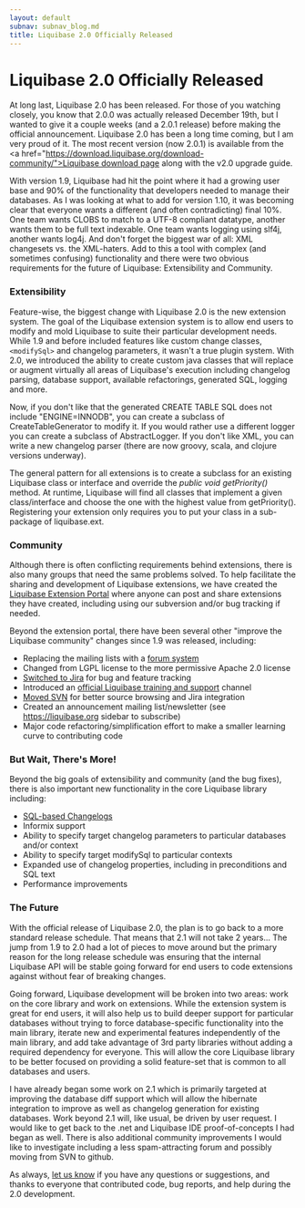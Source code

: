```yaml
---
layout: default
subnav: subnav_blog.md
title: Liquibase 2.0 Officially Released
---
```

# Liquibase 2.0 Officially Released

At long last, Liquibase 2.0 has been released.  For those of you watching closely, you know that 2.0.0 was actually released December 19th, but I wanted to give it a couple weeks (and a 2.0.1 release) before making the official announcement.  Liquibase 2.0 has been a long time coming, but I am very proud of it.  The most recent version (now 2.0.1) is available from the <a href="https://download.liquibase.org/download-community/">Liquibase download page</a> along with the v2.0 upgrade guide.


With version 1.9, Liquibase had hit the point where it had a growing user base and 90% of the functionality that developers needed to manage their databases.  As I was looking at what to add for version 1.10, it was becoming clear that everyone wants a different (and often contradicting) final 10%.  One team wants CLOBS to match to a UTF-8 compliant datatype, another wants them to be full text indexable.  One team wants logging using slf4j, another wants log4j.  And don't forget the biggest war of all:  XML changesets vs. the XML-haters.  Add to this a tool with complex (and sometimes confusing) functionality and there were two obvious requirements for the future of Liquibase: Extensibility and Community.


### Extensibility

Feature-wise, the biggest change with Liquibase 2.0 is the new extension system.  The goal of the Liquibase extension system is to allow end users to modify and mold Liquibase to suite their particular development needs.  While 1.9 and before included features like custom change classes, `<modifySql>` and changelog parameters, it wasn't a true plugin system.  With 2.0, we introduced the ability to create custom java classes that will replace or augment virtually all areas of Liquibase's execution including changelog parsing, database support, available refactorings, generated SQL, logging and more.


Now, if you don't like that the generated CREATE TABLE SQL does not include "ENGINE=INNODB", you can create a subclass of CreateTableGenerator to modify it.  If you would rather use a different logger you can create a subclass of AbstractLogger.  If you don't like XML, you can write a new changelog parser (there are now groovy, scala, and clojure versions underway).


The general pattern for all extensions is to create a subclass for an existing Liquibase class or interface and override the *public void getPriority()* method.  At runtime, Liquibase will find all classes that implement a given class/interface and choose the one with the highest value from getPriority().  Registering your extension only requires you to put your class in a sub-package of liquibase.ext.


### Community


Although there is often conflicting requirements behind extensions, there is also many groups that need the same problems solved.  To help facilitate the sharing and development of Liquibase extensions, we have created the <a href="https://liquibase.org/extensions">Liquibase Extension Portal</a> where anyone can post and share extensions they have created, including using our subversion and/or bug tracking if needed.


Beyond the extension portal, there have been several other "improve the Liquibase community" changes since 1.9 was released, including:


- Replacing the mailing lists with a <a href="https://liquibase.org/forum">forum system</a>
- Changed from LGPL license to the more permissive Apache 2.0 license
- <a href="https://liquibase.jira.com">Switched to Jira</a> for bug and feature tracking
- Introduced an <a href="https://liquibase.com">official Liquibase training and support</a> channel
- <a href="https://liquibase.jira.com/source/browse/CORE">Moved SVN</a> for better source browsing and Jira integration
- Created an announcement mailing list/newsletter (see https://liquibase.org sidebar to subscribe)
- Major code refactoring/simplification effort to make a smaller learning curve to contributing code

### But Wait, There's More!


Beyond the big goals of extensibility and community (and the bug fixes), there is also important new functionality in the core Liquibase library including:


- <a href="https://www.liquibase.org/2010/05/liquibase-formatted-sql.html">SQL-based Changelogs</a>
- Informix support
- Ability to specify target changelog parameters to particular databases and/or context
- Ability to specify target modifySql to particular contexts
- Expanded use of changelog properties, including in preconditions and SQL text
- Performance improvements

### The Future


With the official release of Liquibase 2.0, the plan is to go back to a more standard release schedule.  That means that 2.1 will not take 2 years...  The jump from 1.9 to 2.0 had a lot of pieces to move around but the primary reason for the long release schedule was ensuring that the internal Liquibase API will be stable going forward for end users to code extensions against without fear of breaking changes.


Going forward, Liquibase development will be broken into two areas: work on the core library and work on extensions.  While the extension system is great for end users, it will also help us to build deeper support for particular databases without trying to force database-specific functionality into the main library, iterate new and experimental features independently of the main library, and add take advantage of 3rd party libraries without adding a required dependency for everyone.  This will allow the core Liquibase library to be better focused on providing a solid feature-set that is common to all databases and users.


I have already began some work on 2.1 which is primarily targeted at improving the database diff support which will allow the hibernate integration to improve as well as changelog generation for existing databases.  Work beyond 2.1 will, like usual, be driven by user request.  I would like to get back to the .net and Liquibase IDE proof-of-concepts I had began as well.  There is also additional community improvements I would like to investigate including a less spam-attracting forum and possibly moving from SVN to github.


As always, <a href="https://www.liquibase.org/community/index.html">let us know</a> if you have any questions or suggestions, and thanks to everyone that contributed code, bug reports, and help during the 2.0 development.
